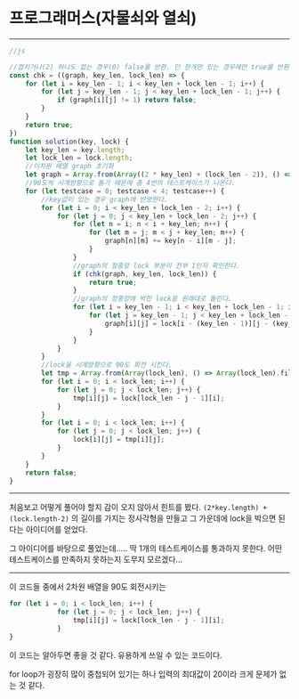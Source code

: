 # 프로그래머스(자물쇠와 열쇠)

---

```javascript
//js

//겹치거나(2) 하나도 없는 경우(0) false를 반환. 단 한개만 있는 경우에만 true를 반환
const chk = ((graph, key_len, lock_len) => {
    for (let i = key_len - 1; i < key_len + lock_len - 1; i++) {
        for (let j = key_len - 1; j < key_len + lock_len - 1; j++) {
            if (graph[i][j] != 1) return false;
        }
    }
    return true;
})
function solution(key, lock) {
    let key_len = key.length;
    let lock_len = lock.length;
    //이차원 배열 graph 초기화
    let graph = Array.from(Array((2 * key_len) + (lock_len - 2)), () => Array((2 * key_len) + (lock_len - 2)).fill(0));
    //90도씩 시계방향으로 돌기 때문에 총 4번의 테스트케이스가 나온다.
    for (let testcase = 0; testcase < 4; testcase++) {
        //key값이 있는 경우 graph에 반영한다.
        for (let i = 0; i < key_len + lock_len - 2; i++) {
            for (let j = 0; j < key_len + lock_len - 2; j++) {
                for (let n = i; n < i + key_len; n++) {
                    for (let m = j; m < j + key_len; m++) {
                        graph[n][m] += key[n - i][m - j];
                    }
                }
                //graph의 정중앙 lock 부분이 전부 1인지 확인한다.
                if (chk(graph, key_len, lock_len)) {
                    return true;
                }
                //graph의 정중앙에 박힌 lock을 원래대로 돌린다.
                for (let i = key_len - 1; i < key_len + lock_len - 1; i++) {
                    for (let j = key_len - 1; j < key_len + lock_len - 1; j++) {
                        graph[i][j] = lock[i - (key_len - 1)][j - (key_len - 1)];
                    }
                }
            }
        }
		//lock을 시계방향으로 90도 회전 시킨다.
        let tmp = Array.from(Array(lock_len), () => Array(lock_len).fill(0));
        for (let i = 0; i < lock_len; i++) {
            for (let j = 0; j < lock_len; j++) {
                tmp[i][j] = lock[lock_len - j - 1][i];
            }
        }
        for (let i = 0; i < lock_len; i++) {
            for (let j = 0; j < lock_len; j++) {
                lock[i][j] = tmp[i][j];
            }
        }
    }
    return false;
}
```

---

처음보고 어떻게 풀어야 할지 감이 오지 않아서 힌트를 봤다. `(2*key.length) + (lock.length-2)` 의 길이를 가지는 정사각형을 만들고 그 가운데에 lock을 박으면 된다는 아이디어를 얻었다.

그 아이디어를 바탕으로 풀었는데..... 딱 1개의 테스트케이스를 통과하지 못한다. 어떤 테스트케이스를 만족하지 못하는지 도무지 모르겠다...

---

이 코드들 중에서 2차원 배열을 90도 회전시키는

```javascript
for (let i = 0; i < lock_len; i++) {
            for (let j = 0; j < lock_len; j++) {
                tmp[i][j] = lock[lock_len - j - 1][i];
            }
}
```

이 코드는 알아두면 좋을 것 같다. 유용하게 쓰일 수 있는 코드이다.

for loop가 굉장히 많이 중첩되어 있기는 하나 입력의 최대값이 20이라 크게 문제가 없는 것 같다.

